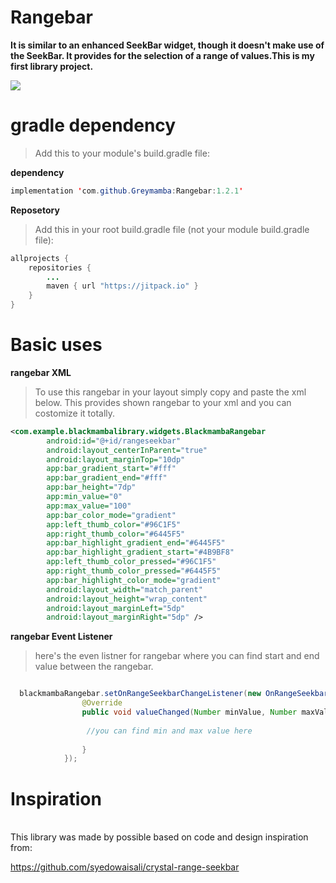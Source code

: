 # Rangebar

**It is similar to an enhanced SeekBar widget, though it doesn't make use of the SeekBar. It provides for the selection of a range of values.This is my first library project.**

![](https://i.imgur.com/9wo5OIM.gif)

# gradle dependency

>Add this to your module's build.gradle file:
>

**dependency**
```java
implementation 'com.github.Greymamba:Rangebar:1.2.1'
```
**Reposetory**
>Add this in your root build.gradle file (not your module build.gradle file):
>
```java
allprojects {
	repositories {
		...
		maven { url "https://jitpack.io" }
	}
}
```
# Basic uses

**rangebar XML**
>To use this rangebar in your layout simply copy and paste the xml below. This provides shown rangebar to your xml and you can costomize it totally.
>

```xml
<com.example.blackmambalibrary.widgets.BlackmambaRangebar
        android:id="@+id/rangeseekbar"
        android:layout_centerInParent="true"
        android:layout_marginTop="10dp"
        app:bar_gradient_start="#fff"
        app:bar_gradient_end="#fff"
        app:bar_height="7dp"
        app:min_value="0"
        app:max_value="100"
        app:bar_color_mode="gradient"
        app:left_thumb_color="#96C1F5"
        app:right_thumb_color="#6445F5"
        app:bar_highlight_gradient_end="#6445F5"
        app:bar_highlight_gradient_start="#4B9BF8"
        app:left_thumb_color_pressed="#96C1F5"
        app:right_thumb_color_pressed="#6445F5"
        app:bar_highlight_color_mode="gradient"
        android:layout_width="match_parent"
        android:layout_height="wrap_content"
        android:layout_marginLeft="5dp"
        android:layout_marginRight="5dp" />
```
**rangebar Event Listener**

>here's the even listner for rangebar where you can find start and end value between the rangebar.
>

```java

  blackmambaRangebar.setOnRangeSeekbarChangeListener(new OnRangeSeekbarChangeListener() {
                @Override
                public void valueChanged(Number minValue, Number maxValue) {
                 
                 //you can find min and max value here
                
                }
            });

```
# Inspiration
<br/>
This library was made by possible based on code and design inspiration from:

https://github.com/syedowaisali/crystal-range-seekbar
